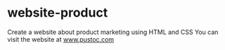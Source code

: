 # website-product
Create a website about product marketing using HTML and CSS
You can visit the website at www.pustoc.com
